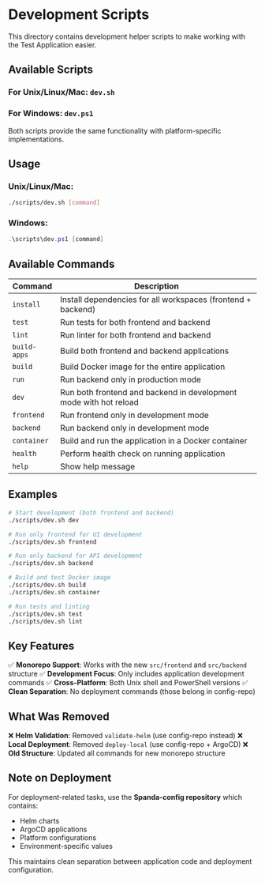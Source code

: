 # Development Scripts

This directory contains development helper scripts to make working with the Test Application easier.

## Available Scripts

### For Unix/Linux/Mac: `dev.sh`
### For Windows: `dev.ps1`

Both scripts provide the same functionality with platform-specific implementations.

## Usage

### Unix/Linux/Mac:
```bash
./scripts/dev.sh [command]
```

### Windows:
```powershell
.\scripts\dev.ps1 [command]
```


## Available Commands

| Command | Description |
|---------|-------------|
| `install` | Install dependencies for all workspaces (frontend + backend) |
| `test` | Run tests for both frontend and backend |
| `lint` | Run linter for both frontend and backend |
| `build-apps` | Build both frontend and backend applications |
| `build` | Build Docker image for the entire application |
| `run` | Run backend only in production mode |
| `dev` | Run both frontend and backend in development mode with hot reload |
| `frontend` | Run frontend only in development mode |
| `backend` | Run backend only in development mode |
| `container` | Build and run the application in a Docker container |
| `health` | Perform health check on running application |
| `help` | Show help message |

## Examples

```bash
# Start development (both frontend and backend)
./scripts/dev.sh dev

# Run only frontend for UI development
./scripts/dev.sh frontend

# Run only backend for API development  
./scripts/dev.sh backend

# Build and test Docker image
./scripts/dev.sh build
./scripts/dev.sh container

# Run tests and linting
./scripts/dev.sh test
./scripts/dev.sh lint
```

## Key Features

✅ **Monorepo Support**: Works with the new `src/frontend` and `src/backend` structure
✅ **Development Focus**: Only includes application development commands
✅ **Cross-Platform**: Both Unix shell and PowerShell versions
✅ **Clean Separation**: No deployment commands (those belong in config-repo)

## What Was Removed

❌ **Helm Validation**: Removed `validate-helm` (use config-repo instead)
❌ **Local Deployment**: Removed `deploy-local` (use config-repo + ArgoCD)
❌ **Old Structure**: Updated all commands for new monorepo structure

## Note on Deployment

For deployment-related tasks, use the **Spanda-config repository** which contains:
- Helm charts
- ArgoCD applications
- Platform configurations
- Environment-specific values

This maintains clean separation between application code and deployment configuration.

